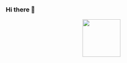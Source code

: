 ### Hi there 👋
<div id="header" align="center">
  <img src="https://giphy.com/gifs/scaler-official-monday-computer-laptop-scZPhLqaVOM1qG4lT9" width="100"/>
</div>

<!--
**nvgrig/nvgrig** is a ✨ _special_ ✨ repository because its `README.md` (this file) appears on your GitHub profile.

Here are some ideas to get you started:

- 🔭 I’m currently working on ...
- 🌱 I’m currently learning ...
- 👯 I’m looking to collaborate on ...
- 🤔 I’m looking for help with ...
- 💬 Ask me about ...
- 📫 How to reach me: ...
- 😄 Pronouns: ...
- ⚡ Fun fact: ...
-->
